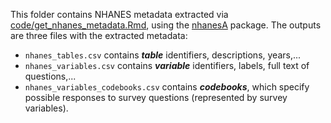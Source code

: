 This folder contains NHANES metadata extracted via [code/get_nhanes_metadata.Rmd](https://github.com/ccb-hms/NHANES-metadata/blob/master/code/get_nhanes_metadata.Rmd), using the [nhanesA](https://github.com/cjendres1/nhanes) package. The outputs are three files with the extracted metadata:
* `nhanes_tables.csv` contains _**table**_ identifiers, descriptions, years,...
* `nhanes_variables.csv` contains _**variable**_ identifiers, labels, full text of questions,...
* `nhanes_variables_codebooks.csv` contains _**codebooks**_, which specify possible responses to survey questions (represented by survey variables).